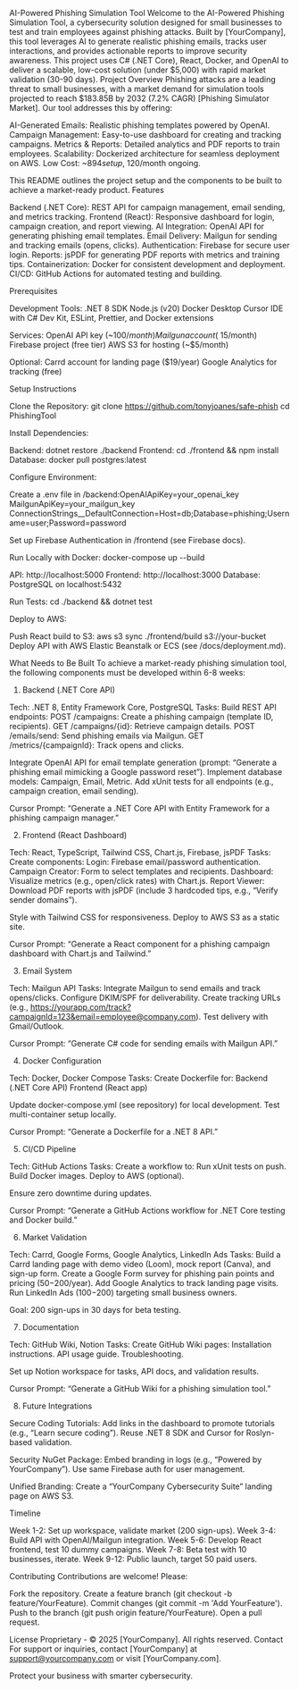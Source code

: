 AI-Powered Phishing Simulation Tool
Welcome to the AI-Powered Phishing Simulation Tool, a cybersecurity solution designed for small businesses to test and train employees against phishing attacks. Built by [YourCompany], this tool leverages AI to generate realistic phishing emails, tracks user interactions, and provides actionable reports to improve security awareness. This project uses C# (.NET Core), React, Docker, and OpenAI to deliver a scalable, low-cost solution (under $5,000) with rapid market validation (30-90 days).
Project Overview
Phishing attacks are a leading threat to small businesses, with a market demand for simulation tools projected to reach $183.85B by 2032 (7.2% CAGR) [Phishing Simulator Market]. Our tool addresses this by offering:

AI-Generated Emails: Realistic phishing templates powered by OpenAI.
Campaign Management: Easy-to-use dashboard for creating and tracking campaigns.
Metrics & Reports: Detailed analytics and PDF reports to train employees.
Scalability: Dockerized architecture for seamless deployment on AWS.
Low Cost: ~$894 setup, ~$120/month ongoing.

This README outlines the project setup and the components to be built to achieve a market-ready product.
Features

Backend (.NET Core): REST API for campaign management, email sending, and metrics tracking.
Frontend (React): Responsive dashboard for login, campaign creation, and report viewing.
AI Integration: OpenAI API for generating phishing email templates.
Email Delivery: Mailgun for sending and tracking emails (opens, clicks).
Authentication: Firebase for secure user login.
Reports: jsPDF for generating PDF reports with metrics and training tips.
Containerization: Docker for consistent development and deployment.
CI/CD: GitHub Actions for automated testing and building.

Prerequisites

Development Tools:
.NET 8 SDK
Node.js (v20)
Docker Desktop
Cursor IDE with C# Dev Kit, ESLint, Prettier, and Docker extensions


Services:
OpenAI API key (~$100/month)
Mailgun account (~$15/month)
Firebase project (free tier)
AWS S3 for hosting (~$5/month)


Optional:
Carrd account for landing page ($19/year)
Google Analytics for tracking (free)



Setup Instructions

Clone the Repository:
git clone https://github.com/tonyjoanes/safe-phish
cd PhishingTool


Install Dependencies:

Backend: dotnet restore ./backend
Frontend: cd ./frontend && npm install
Database: docker pull postgres:latest


Configure Environment:

Create a .env file in /backend:OpenAIApiKey=your_openai_key
MailgunApiKey=your_mailgun_key
ConnectionStrings__DefaultConnection=Host=db;Database=phishing;Username=user;Password=password


Set up Firebase Authentication in /frontend (see Firebase docs).


Run Locally with Docker:
docker-compose up --build


API: http://localhost:5000
Frontend: http://localhost:3000
Database: PostgreSQL on localhost:5432


Run Tests:
cd ./backend && dotnet test


Deploy to AWS:

Push React build to S3: aws s3 sync ./frontend/build s3://your-bucket
Deploy API with AWS Elastic Beanstalk or ECS (see /docs/deployment.md).



What Needs to Be Built
To achieve a market-ready phishing simulation tool, the following components must be developed within 6-8 weeks:
1. Backend (.NET Core API)

Tech: .NET 8, Entity Framework Core, PostgreSQL
Tasks:
Build REST API endpoints:
POST /campaigns: Create a phishing campaign (template ID, recipients).
GET /campaigns/{id}: Retrieve campaign details.
POST /emails/send: Send phishing emails via Mailgun.
GET /metrics/{campaignId}: Track opens and clicks.


Integrate OpenAI API for email template generation (prompt: “Generate a phishing email mimicking a Google password reset”).
Implement database models: Campaign, Email, Metric.
Add xUnit tests for all endpoints (e.g., campaign creation, email sending).


Cursor Prompt: “Generate a .NET Core API with Entity Framework for a phishing campaign manager.”

2. Frontend (React Dashboard)

Tech: React, TypeScript, Tailwind CSS, Chart.js, Firebase, jsPDF
Tasks:
Create components:
Login: Firebase email/password authentication.
Campaign Creator: Form to select templates and recipients.
Dashboard: Visualize metrics (e.g., open/click rates) with Chart.js.
Report Viewer: Download PDF reports with jsPDF (include 3 hardcoded tips, e.g., “Verify sender domains”).


Style with Tailwind CSS for responsiveness.
Deploy to AWS S3 as a static site.


Cursor Prompt: “Generate a React component for a phishing campaign dashboard with Chart.js and Tailwind.”

3. Email System

Tech: Mailgun API
Tasks:
Integrate Mailgun to send emails and track opens/clicks.
Configure DKIM/SPF for deliverability.
Create tracking URLs (e.g., https://yourapp.com/track?campaignId=123&email=employee@company.com).
Test delivery with Gmail/Outlook.


Cursor Prompt: “Generate C# code for sending emails with Mailgun API.”

4. Docker Configuration

Tech: Docker, Docker Compose
Tasks:
Create Dockerfile for:
Backend (.NET Core API)
Frontend (React app)


Update docker-compose.yml (see repository) for local development.
Test multi-container setup locally.


Cursor Prompt: “Generate a Dockerfile for a .NET 8 API.”

5. CI/CD Pipeline

Tech: GitHub Actions
Tasks:
Create a workflow to:
Run xUnit tests on push.
Build Docker images.
Deploy to AWS (optional).


Ensure zero downtime during updates.


Cursor Prompt: “Generate a GitHub Actions workflow for .NET Core testing and Docker build.”

6. Market Validation

Tech: Carrd, Google Forms, Google Analytics, LinkedIn Ads
Tasks:
Build a Carrd landing page with demo video (Loom), mock report (Canva), and sign-up form.
Create a Google Form survey for phishing pain points and pricing ($50-$200/year).
Add Google Analytics to track landing page visits.
Run LinkedIn Ads ($100-$200) targeting small business owners.


Goal: 200 sign-ups in 30 days for beta testing.

7. Documentation

Tech: GitHub Wiki, Notion
Tasks:
Create GitHub Wiki pages:
Installation instructions.
API usage guide.
Troubleshooting.


Set up Notion workspace for tasks, API docs, and validation results.


Cursor Prompt: “Generate a GitHub Wiki for a phishing simulation tool.”

8. Future Integrations

Secure Coding Tutorials:
Add links in the dashboard to promote tutorials (e.g., “Learn secure coding”).
Reuse .NET 8 SDK and Cursor for Roslyn-based validation.


Security NuGet Package:
Embed branding in logs (e.g., “Powered by YourCompany”).
Use same Firebase auth for user management.


Unified Branding:
Create a “YourCompany Cybersecurity Suite” landing page on AWS S3.



Timeline

Week 1-2: Set up workspace, validate market (200 sign-ups).
Week 3-4: Build API with OpenAI/Mailgun integration.
Week 5-6: Develop React frontend, test 10 dummy campaigns.
Week 7-8: Beta test with 10 businesses, iterate.
Week 9-12: Public launch, target 50 paid users.

Contributing
Contributions are welcome! Please:

Fork the repository.
Create a feature branch (git checkout -b feature/YourFeature).
Commit changes (git commit -m 'Add YourFeature').
Push to the branch (git push origin feature/YourFeature).
Open a pull request.

License
Proprietary - © 2025 [YourCompany]. All rights reserved.
Contact
For support or inquiries, contact [YourCompany] at support@yourcompany.com or visit [YourCompany.com].

Protect your business with smarter cybersecurity.